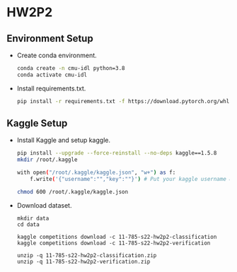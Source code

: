 # HW2P2

## Environment Setup

* Create conda environment.

    ```bash
    conda create -n cmu-idl python=3.8
    conda activate cmu-idl
    ```

* Install requirements.txt.

    ```bash
    pip install -r requirements.txt -f https://download.pytorch.org/whl/torch_stable.html
    ```

## Kaggle Setup

* Install Kaggle and setup kaggle.

    ```bash
    pip install --upgrade --force-reinstall --no-deps kaggle==1.5.8
    mkdir /root/.kaggle

    with open("/root/.kaggle/kaggle.json", "w+") as f:
        f.write('{"username":"","key":""}') # Put your kaggle username & key here

    chmod 600 /root/.kaggle/kaggle.json
    ```

* Download dataset.
    ```
    mkdir data
    cd data

    kaggle competitions download -c 11-785-s22-hw2p2-classification
    kaggle competitions download -c 11-785-s22-hw2p2-verification

    unzip -q 11-785-s22-hw2p2-classification.zip
    unzip -q 11-785-s22-hw2p2-verification.zip
    ```

